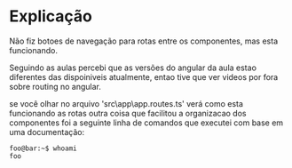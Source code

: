 # Explicação

Não fiz botoes de navegação para rotas entre os componentes, mas esta funcionando.

Seguindo as aulas percebi que as versões do angular da aula estao diferentes das dispoiniveis atualmente, entao tive que ver videos por fora sobre routing no angular.

se você olhar no arquivo 'src\app\app.routes.ts' verá como esta funcionando as rotas
outra coisa que facilitou a organizacao dos componentes foi a seguinte linha de comandos que executei com base em uma documentação:

```console
foo@bar:~$ whoami
foo
```